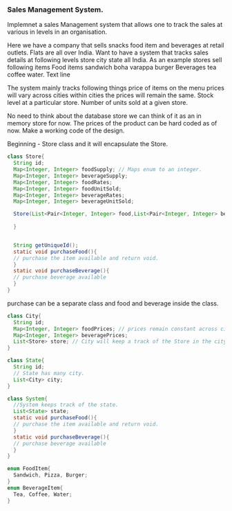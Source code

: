 ### Sales Management System.

Implemnet a sales Management system that allows one to track the sales at various in levels in an organisation.

Here we have a company that sells snacks food item and beverages at retail outlets. Flats are all over India. Want to have a system that tracks sales details at following levels store city state all India.
As an example stores sell following items
Food items sandwich boha varappa burger
Beverages tea coffee water. Text line

The system mainly tracks following things price of items on the menu prices will vary across cities within cities the prices will remain the same.
Stock level at a particular store.
Number of units sold at a given store.

No need to think about the database store we can think of it as an in memory store for now. The prices of the product can be hard coded as of now.
Make a working code of the design.


Beginning - Store class and it will encapsulate the Store.
```java
class Store{
  String id;
  Map<Integer, Integer> foodSupply; // Maps enum to an integer.
  Map<Integer, Integer> beverageSupply;
  Map<Integer, Integer> foodRates;
  Map<Integer, Integer> foodUnitSold;
  Map<Integer, Integer> beverageRates;
  Map<Integer, Integer> beverageUnitSold;

  Store(List<Pair<Integer, Integer> food,List<Pair<Integer, Integer> beverage){
      
  } 


  String getUniqueId();
  static void purchaseFood(){
  // purchase the item available and return void.
  }
  static void purchaseBeverage(){
  // purchase beverage available
  }
}
```

purchase can be a separate class and food and beverage inside the class.
```java
class City{
  String id;
  Map<Integer, Integer> foodPrices; // prices remain constant across city. Store will read the price from the city class.
  Map<Integer, Integer> beveragePrices;
  List<Store> store; // City will keep a track of the Store in the city.
}
```

```java
class State{
  String id;  
  // State has many city.
  List<City> city;
}
```

```java
class System{
  //System keeps track of the state.
  List<State> state;
  static void purchaseFood(){
  // purchase the item available and return void.
  }
  static void purchaseBeverage(){
  // purchase beverage available
  }
}
```

```java
enum FoodItem{
  Sandwich, Pizza, Burger;
}
enum BeverageItem{
  Tea, Coffee, Water;
}
```

